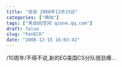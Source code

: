 ```yaml
---
title: "说说 2008年12月15日"
categories: ["嘀咕"]
tags: ["来自QQ空间 qzone.qq.com"]
draft: false
slug: "FenECK"
date: "2008-12-15 16:03:42"
---
```


/10周年/不得不说,新的EG美国CS分队很劲爆...
